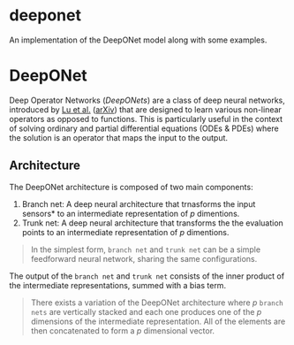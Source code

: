 # deeponet
An implementation of the DeepONet model along with some examples.

# DeepONet
Deep Operator Networks (*DeepONets*) are a class of deep neural networks, introduced by [Lu et al.](https://doi.org/10.1038/s42256-021-00302-5) ([arXiv](https://doi.org/10.48550/arXiv.1910.03193)) that are designed to learn various non-linear operators as opposed to functions. This is particularly useful in the context of solving ordinary and partial differential equations (ODEs & PDEs) where the solution is an operator that maps the input to the output.

## Architecture
The DeepONet architecture is composed of two main components:

1. Branch net: A deep neural architecture that trnasforms the input sensors* to an intermediate representation of $p$ dimentions.
1. Trunk net: A deep neural architecture that transforms the the evaluation points to an intermediate representation of $p$ dimentions.

> In the simplest form, `branch net` and `trunk net` can be a simple feedforward neural network, sharing the same configurations.

The output of the `branch net` and `trunk net` consists of the inner product of the intermediate representations, summed with a bias term.

> There exists a variation of the DeepONet architecture where $p$ `branch nets` are vertically stacked and each one produces one of the $p$ dimensions of the intermediate representation. All of the elements are then concatenated to form a $p$ dimensional vector.